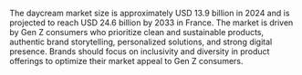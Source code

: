 The daycream market size is approximately USD 13.9 billion in 2024 and is projected to reach USD 24.6 billion by 2033 in France. The market is driven by Gen Z consumers who prioritize clean and sustainable products, authentic brand storytelling, personalized solutions, and strong digital presence. Brands should focus on inclusivity and diversity in product offerings to optimize their market appeal to Gen Z consumers.